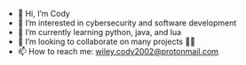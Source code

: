- 👋 Hi, I’m Cody
- 👀 I’m interested in cybersecurity and software development
- 🌱 I’m currently learning python, java, and lua
- 💞️ I’m looking to collaborate on many projects 🤷‍♂️
- 📫 How to reach me: wiley.cody2002@protonmail.com

<!---
hundifox/hundifox is a ✨ special ✨ repository because its `README.md` (this file) appears on your GitHub profile.
You can click the Preview link to take a look at your changes.
--->
